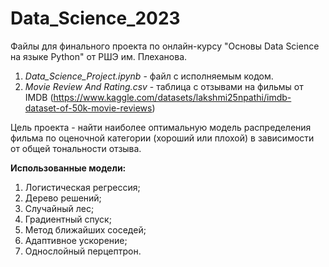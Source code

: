 # Data_Science_2023

Файлы для финального проекта по онлайн-курсу "Основы Data Science на языке Python" от РШЭ им. Плеханова.

1. _Data_Science_Project.ipynb_ - файл с исполняемым кодом.
2. _Movie Review And Rating.csv_ - таблица с отзывами на фильмы от IMDB (https://www.kaggle.com/datasets/lakshmi25npathi/imdb-dataset-of-50k-movie-reviews)

Цель проекта - найти наиболее оптимальную модель распределения фильма по оценочной категории (хороший или плохой) в зависимости от общей тональности отзыва.

**Использованные модели:**
1. Логистическая регрессия;
2. Дерево решений;
3. Случайный лес;
4. Градиентный спуск;
5. Метод ближайших соседей;
7. Адаптивное ускорение;
6. Однослойный перцептрон.
